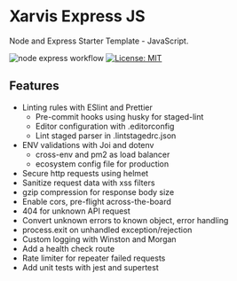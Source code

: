 # Xarvis Express JS

Node and Express Starter Template - JavaScript.

![node express workflow](https://github.com/thecodexhub/xarvis-express-js/actions/workflows/ci.yml/badge.svg)
[![License: MIT](https://img.shields.io/badge/License-MIT-blue.svg)](https://opensource.org/licenses/MIT)

## Features

* Linting rules with ESlint and Prettier
   * Pre-commit hooks using husky for staged-lint
   * Editor configuration with .editorconfig
   * Lint staged parser in .lintstagedrc.json
* ENV validations with Joi and dotenv
   * cross-env and pm2 as load balancer
   * ecosystem config file for production
* Secure http requests using helmet
* Sanitize request data with xss filters
* gzip compression for response body size
* Enable cors, pre-flight across-the-board
* 404 for unknown API request
* Convert unknown errors to known object, error handling
* process.exit on unhandled exception/rejection
* Custom logging with Winston and Morgan
* Add a health check route
* Rate limiter for repeater failed requests
* Add unit tests with jest and supertest
